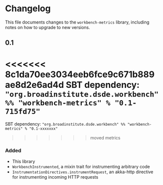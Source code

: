 # Changelog

This file documents changes to the `workbench-metrics` library, including notes on how to upgrade to new versions.

## 0.1

<<<<<<< 8c1da70ee3034eeb6fce9c671b889ae8d2e6ad4d
SBT dependency: `"org.broadinstitute.dsde.workbench" %% "workbench-metrics" % "0.1-715fd75"`
=======
SBT dependency: `"org.broadinstitute.dsde.workbench" %% "workbench-metrics" % "0.1-xxxxxxx"`
>>>>>>> moved metrics

### Added

- This library
- `WorkbenchInstrumented`, a mixin trait for instrumenting arbitrary code
- `InstrumentationDirectives.instrumentRequest`, an akka-http directive for instrumenting incoming HTTP requests
